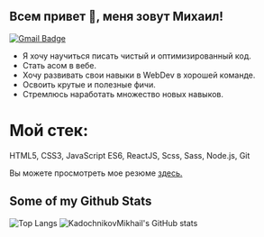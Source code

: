 ## Всем привет 👋, меня зовут Михаил!
[![Gmail Badge](https://img.shields.io/badge/-mihaKaDAl2003@gmail.com-c14438?style=flat&logo=Gmail&logoColor=white&link=mailto:mihaKaDAl2003@gmail.com)](mailto:mihaKaDAl2003@gmail.com) 

<ul>
  <li>Я хочу научиться писать чистый и оптимизированный код.<br></li>
  <li>Стать асом в вебе.<br></li>
  <li>Хочу развивать свои навыки в WebDev в хорошей команде.<br></li>
  <li>Освоить  крутые и полезные фичи.<br></li>
  <li>Стремлюсь наработать множество новых навыков.<br></li>
</ul>  

# Мой стек: 
HTML5, CSS3, JavaScript ES6, ReactJS, Scss, Sass, Node.js, Git</p><p align='left'> Вы можете просмотреть мое резюме <a href='https://ekaterinburg.hh.ru/resume/bf92e40fff09bbdad80039ed1f70656e4a634d?disableBrowserCache=true&hhtmFrom=resume_list&print=true ' target=_blank><u>здесь</u>.</a></p>
## Some of my Github Stats

![Top Langs](https://github-readme-stats.vercel.app/api/top-langs/?username=KadochnikovMikhail&show_icons=true)
![KadochnikovMikhail's GitHub stats](https://github-readme-stats.vercel.app/api?username=KadochnikovMikhail)
